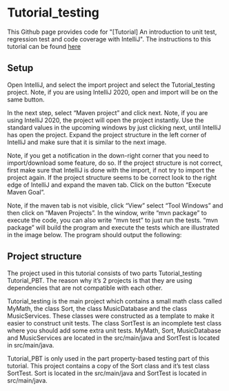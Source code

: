 # Tutorial_testing
This Github page provides code for "[Tutorial] An introduction to unit test, regression test and code coverage with IntelliJ".
The instructions to this tutorial can be found [here](https://medium.com/@marcus.jonssonewerbring/tutorial-an-introduction-to-unit-test-regression-test-and-code-coverage-with-intellij-b08be1268719)

## Setup

Open IntelliJ, and select the import project and select the Tutorial_testing project. Note, if you are using IntelliJ 2020, open and import will be on the same button.

In the next step, select “Maven project” and click next. Note, if you are using IntelliJ 2020, the project will open the project instantly. Use the standard values in the upcoming windows by just clicking next, until IntelliJ has open the project. Expand the project structure in the left corner of IntelliJ and make sure that it is similar to the next image.

Note, if you get a notification in the down-right corner that you need to import/download some feature, do so.
[](github_images/structure.png)
If the project structure is not correct, first make sure that IntelliJ is done with the import, if not try to import the project again. If the project structure seems to be correct look to the right edge of IntelliJ and expand the maven tab. Click on the button “Execute Maven Goal”.

Note, if the maven tab is not visible, click “View” select “Tool Windows” and then click on “Maven Projects”.
[](github_images/execute_maven.png)
In the window, write “mvn package” to execute the code, you can also write “mvn test” to just run the tests. “mvn package” will build the program and execute the tests which are illustrated in the image below.
[](github_images/mvn_package.png)
The program should output the following:
[](github_images/tests.png)

## Project structure
The project used in this tutorial consists of two parts Tutorial_testing Tutorial_PBT. The reason why it’s 2 projects is that they are using dependencies that are not compatible with each other.

Tutorial_testing is the main project which contains a small math class called MyMath, the class Sort, the class MusicDatabase and the class MusicServices. These classes were constructed as a template to make it easier to construct unit tests. The class SortTest is an incomplete test class where you should add some extra unit tests. MyMath, Sort, MusicDatabase and MusicServices are located in the src/main/java and SortTest is located in src/main/java.

Tutorial_PBT is only used in the part property-based testing part of this tutorial. This project contains a copy of the Sort class and it’s test class SortTest. Sort is located in the src/main/java and SortTest is located in src/main/java.


